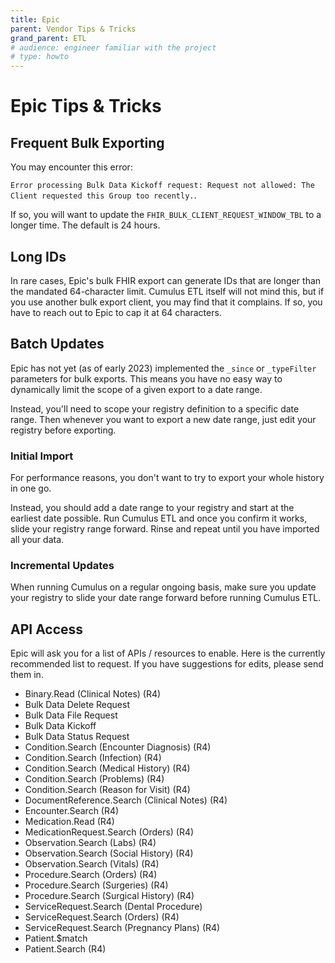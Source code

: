 ```yaml
---
title: Epic
parent: Vendor Tips & Tricks
grand_parent: ETL
# audience: engineer familiar with the project
# type: howto
---
```


# Epic Tips & Tricks

## Frequent Bulk Exporting

You may encounter this error:

`Error processing Bulk Data Kickoff request: Request not allowed: The Client requested this Group too recently.`.

If so, you will want to update the `FHIR_BULK_CLIENT_REQUEST_WINDOW_TBL` to a longer time.
The default is 24 hours.

## Long IDs

In rare cases, Epic's bulk FHIR export can generate IDs that are longer than the mandated 64-character limit.
Cumulus ETL itself will not mind this, but if you use another bulk export client, you may find that it complains. 
If so, you have to reach out to Epic to cap it at 64 characters.

## Batch Updates

Epic has not yet (as of early 2023) implemented the `_since` or `_typeFilter` parameters for bulk exports.
This means you have no easy way to dynamically limit the scope of a given export to a date range.

Instead, you'll need to scope your registry definition to a specific date range.
Then whenever you want to export a new date range, just edit your registry before exporting.

### Initial Import

For performance reasons, you don't want to try to export your whole history in one go.

Instead, you should add a date range to your registry and start at the earliest date possible.
Run Cumulus ETL and once you confirm it works, slide your registry range forward.
Rinse and repeat until you have imported all your data.

### Incremental Updates

When running Cumulus on a regular ongoing basis,
make sure you update your registry to slide your date range forward before running Cumulus ETL.

## API Access

Epic will ask you for a list of APIs / resources to enable.
Here is the currently recommended list to request.
If you have suggestions for edits, please send them in.

- Binary.Read (Clinical Notes) (R4)
- Bulk Data Delete Request
- Bulk Data File Request
- Bulk Data Kickoff
- Bulk Data Status Request
- Condition.Search (Encounter Diagnosis) (R4)
- Condition.Search (Infection) (R4)
- Condition.Search (Medical History) (R4)
- Condition.Search (Problems) (R4)
- Condition.Search (Reason for Visit) (R4)
- DocumentReference.Search (Clinical Notes) (R4)
- Encounter.Search (R4)
- Medication.Read (R4)
- MedicationRequest.Search (Orders) (R4)
- Observation.Search (Labs) (R4)
- Observation.Search (Social History) (R4)
- Observation.Search (Vitals) (R4)
- Procedure.Search (Orders) (R4)
- Procedure.Search (Surgeries) (R4)
- Procedure.Search (Surgical History) (R4)
- ServiceRequest.Search (Dental Procedure)
- ServiceRequest.Search (Orders) (R4)
- ServiceRequest.Search (Pregnancy Plans) (R4)
- Patient.$match
- Patient.Search (R4)
